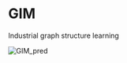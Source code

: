 # GIM
Industrial graph structure learning

![GIM_pred](figures/pred_graph_and_value.gif "dynamic graph")
